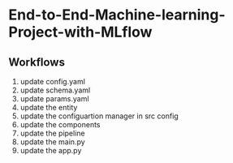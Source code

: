 # End-to-End-Machine-learning-Project-with-MLflow


## Workflows

1. update config.yaml
2. update schema.yaml
3. update params.yaml
4. update the entity
5. update the configuartion manager in src config
6. update the components
7. update the pipeline
8. update the main.py
9. update the app.py
